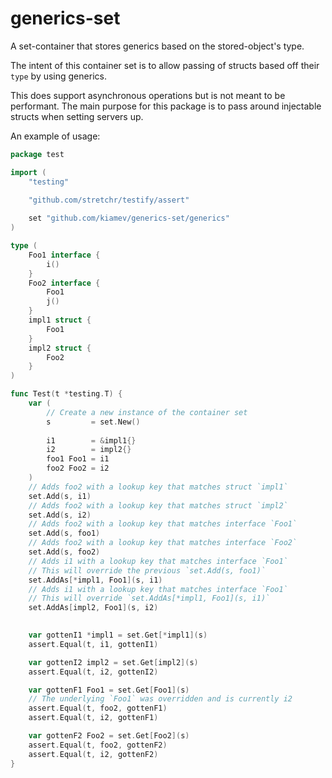 # generics-set
A set-container that stores generics based on the stored-object's type.

The intent of this container set is to allow passing of structs based off their `type` 
by using generics.

This does support asynchronous operations but is not meant to be performant. The main
purpose for this package is to pass around injectable structs when setting servers up.

An example of usage:
```go
package test

import (
	"testing"
	
	"github.com/stretchr/testify/assert"

	set "github.com/kiamev/generics-set/generics"
)

type (
	Foo1 interface {
		i()
	}
	Foo2 interface {
		Foo1
		j()
	}
	impl1 struct {
		Foo1
	}
	impl2 struct {
		Foo2
	}
)

func Test(t *testing.T) {
	var (
		// Create a new instance of the container set
		s         = set.New()
		
		i1        = &impl1{}
		i2        = impl2{}
		foo1 Foo1 = i1
		foo2 Foo2 = i2
	)
	// Adds foo2 with a lookup key that matches struct `impl1`
	set.Add(s, i1)
	// Adds foo2 with a lookup key that matches struct `impl2`
	set.Add(s, i2)
	// Adds foo2 with a lookup key that matches interface `Foo1`
	set.Add(s, foo1)
	// Adds foo2 with a lookup key that matches interface `Foo2`
	set.Add(s, foo2)
	// Adds i1 with a lookup key that matches interface `Foo1`
	// This will override the previous `set.Add(s, foo1)`
	set.AddAs[*impl1, Foo1](s, i1)
	// Adds i1 with a lookup key that matches interface `Foo1`
	// This will override `set.AddAs[*impl1, Foo1](s, i1)`
	set.AddAs[impl2, Foo1](s, i2)

	
	var gottenI1 *impl1 = set.Get[*impl1](s)
	assert.Equal(t, i1, gottenI1)

	var gottenI2 impl2 = set.Get[impl2](s)
	assert.Equal(t, i2, gottenI2)

	var gottenF1 Foo1 = set.Get[Foo1](s)
	// The underlying `Foo1` was overridden and is currently i2
	assert.Equal(t, foo2, gottenF1)
	assert.Equal(t, i2, gottenF1)

	var gottenF2 Foo2 = set.Get[Foo2](s)
	assert.Equal(t, foo2, gottenF2)
	assert.Equal(t, i2, gottenF2)
}
```
